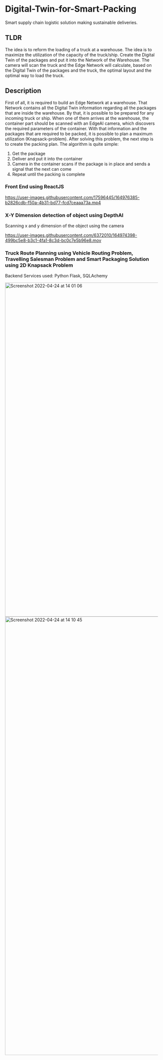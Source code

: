 # Digital-Twin-for-Smart-Packing
Smart supply chain logistic solution making sustainable deliveries.


## TLDR
The idea is to reform the loading of a truck at a warehouse. The idea is to maximize the utilization of the capacity of the truck/ship. Create the Digital Twin of the packages and put it into the Network of the Warehouse. The camera will scan the truck and the Edge Network will calculate, based on the Digital Twin of the packages and the truck, the optimal layout and the optimal way to load the truck.

## Description
First of all, it is required to build an Edge Network at a warehouse. That Network contains all the Digital Twin information regarding all the packages that are inside the warehouse. By that, it is possible to be prepared for any incoming truck or ship. When one of them arrives at the warehouse, the container part should be scanned with an EdgeAI camera, which discovers the required parameters of the container. With that information and the packages that are required to be packed, it is possible to plan a maximum utilization (Knapsack-problem). After solving this problem, the next step is to create the packing plan.
The algorithm is quite simple:

1.   Get the package
2.   Deliver and put it into the container
3.   Camera in the container scans if the package is in place and sends a signal that the next can come
4.   Repeat until the packing is complete


### Front End using ReactJS

https://user-images.githubusercontent.com/17596445/164976385-b2826cdb-f50a-4b31-bd77-fcd7ceaaa73a.mp4


### X-Y Dimension detection of object using DepthAI
Scanning x and y dimension of the object using the camera

https://user-images.githubusercontent.com/6372010/164974398-499bc5e8-b3c1-4fa1-8c3d-bc0c7e5b96e8.mov


### Truck Route Planning using Vehicle Routing Problem, Travelling Salesman Problem and Smart Packaging Solution using 2D Knapsack Problem
Backend Services used: Python Flask, SQLAchemy

<img width="1096" alt="Screenshot 2022-04-24 at 14 01 06" src="https://user-images.githubusercontent.com/17596445/164975469-8ce897b3-1b73-492c-80ae-5b07ec68f5a1.png">

<img width="1439" alt="Screenshot 2022-04-24 at 14 10 45" src="https://user-images.githubusercontent.com/17596445/164976148-bbf213eb-7937-440b-8ef7-b853a818f3f0.png">

